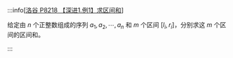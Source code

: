 :::info[[洛谷 P8218 【深进1.例1】求区间和](https://www.luogu.com.cn/problem/P8218)]

给定由 $n$ 个正整数组成的序列 $a_1, a_2, \cdots, a_n$ 和 $m$ 个区间 $[l_i,r_i]$，分别求这 $m$ 个区间的区间和。

:::
